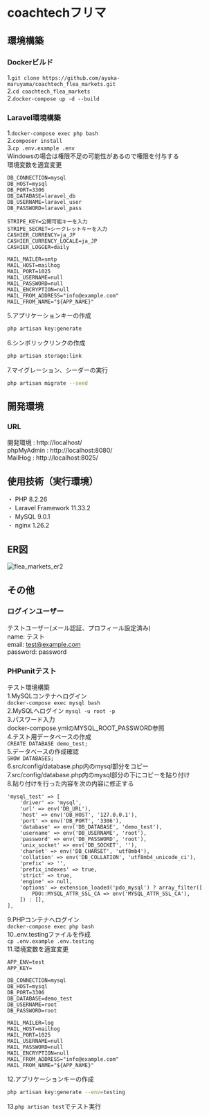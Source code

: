 # coachtechフリマ  
  
## 環境構築  
### Dockerビルド  
  1.`git clone https://github.com/ayuka-maruyama/coachtech_flea_markets.git`  
  2.`cd coachtech_flea_markets`  
  2.`docker-compose up -d --build`  
  
### Laravel環境構築  
  1.`docker-compose exec php bash`  
  2.`composer install`  
  3.`cp .env.example .env`  
  Windowsの場合は権限不足の可能性があるので権限を付与する  
  環境変数を適宜変更  
  ```text
  DB_CONNECTION=mysql  
  DB_HOST=mysql  
  DB_PORT=3306  
  DB_DATABASE=laravel_db  
  DB_USERNAME=laravel_user  
  DB_PASSWORD=laravel_pass  
    
  STRIPE_KEY=公開可能キーを入力  
  STRIPE_SECRET=シークレットキーを入力  
  CASHIER_CURRENCY=ja_JP  
  CASHIER_CURRENCY_LOCALE=ja_JP  
  CASHIER_LOGGER=daily  
    
  MAIL_MAILER=smtp  
  MAIL_HOST=mailhog  
  MAIL_PORT=1025  
  MAIL_USERNAME=null  
  MAIL_PASSWORD=null  
  MAIL_ENCRYPTION=null  
  MAIL_FROM_ADDRESS="info@example.com"  
  MAIL_FROM_NAME="${APP_NAME}"  
  ```  
  5.アプリケーションキーの作成  
  ``` bash
  php artisan key:generate
  ```  
  6.シンボリックリンクの作成  
  ``` bash
  php artisan storage:link
  ```
  7.マイグレーション、シーダーの実行  
  ``` bash
  php artisan migrate --seed
  ```  
  
## 開発環境  
  ### URL  
  開発環境 : http://localhost/  
  phpMyAdmin : http://localhost:8080/  
  MailHog : http://localhost:8025/  
  
## 使用技術（実行環境）  
  ・ PHP 8.2.26  
  ・ Laravel Framework 11.33.2  
  ・ MySQL 9.0.1  
  ・ nginx 1.26.2  
  
## ER図  
  ![flea_markets_er2](https://github.com/user-attachments/assets/560afd8c-2eae-4729-b320-12dc2d6263f3)  
  
## その他  
  ### ログインユーザー  
  テストユーザー(メール認証、プロフィール設定済み)  
  name: テスト  
  email: test@example.com  
  password: password  
  
  ### PHPunitテスト  
  テスト環境構築  
  1.MySQLコンテナへログイン  
  `docker-compose exec mysql bash`  
  2.MySQLへログイン
  `mysql -u root -p`  
  3.パスワード入力  
  docker-compose.ymlのMYSQL_ROOT_PASSWORD参照  
  4.テスト用データベースの作成  
  `CREATE DATABASE demo_test;`  
  5.データベースの作成確認  
  `SHOW DATABASES;`  
  6.src/config/database.php内のmysql部分をコピー  
  7.src/config/database.php内のmysql部分の下にコピーを貼り付け  
  8.貼り付けを行った内容を次の内容に修正する  
  ```text
  'mysql_test' => [
      'driver' => 'mysql',
      'url' => env('DB_URL'),
      'host' => env('DB_HOST', '127.0.0.1'),
      'port' => env('DB_PORT', '3306'),
      'database' => env('DB_DATABASE', 'demo_test'),
      'username' => env('DB_USERNAME', 'root'),
      'password' => env('DB_PASSWORD', 'root'),
      'unix_socket' => env('DB_SOCKET', ''),
      'charset' => env('DB_CHARSET', 'utf8mb4'),
      'collation' => env('DB_COLLATION', 'utf8mb4_unicode_ci'),
      'prefix' => '',
      'prefix_indexes' => true,
      'strict' => true,
      'engine' => null,
      'options' => extension_loaded('pdo_mysql') ? array_filter([
          PDO::MYSQL_ATTR_SSL_CA => env('MYSQL_ATTR_SSL_CA'),
      ]) : [],
  ],
  ```  
  9.PHPコンテナへログイン  
  `docker-compose exec php bash`  
  10..env.testingファイルを作成  
  `cp .env.example .env.testing`  
  11.環境変数を適宜変更  
  ```text
  APP_ENV=test
  APP_KEY=
  
  DB_CONNECTION=mysql
  DB_HOST=mysql
  DB_PORT=3306
  DB_DATABASE=demo_test
  DB_USERNAME=root
  DB_PASSWORD=root
  
  MAIL_MAILER=log
  MAIL_HOST=mailhog
  MAIL_PORT=1025
  MAIL_USERNAME=null
  MAIL_PASSWORD=null
  MAIL_ENCRYPTION=null
  MAIL_FROM_ADDRESS="info@example.com"
  MAIL_FROM_NAME="${APP_NAME}"
  ```  
  12.アプリケーションキーの作成  
  ``` bash
  php artisan key:generate --env=testing
  ```  
  13.`php artisan test`でテスト実行

